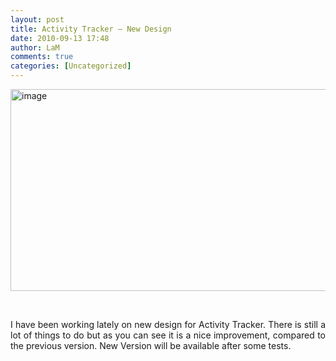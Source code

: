 ```yaml
---
layout: post
title: Activity Tracker – New Design
date: 2010-09-13 17:48
author: LaM
comments: true
categories: [Uncategorized]
---
```

<p><a href="http://lammichalfranc.files.wordpress.com/2010/09/image3.png"><img style="border-bottom:0;border-left:0;display:inline;border-top:0;border-right:0;" title="image" border="0" alt="image" src="http://lammichalfranc.files.wordpress.com/2010/09/image_thumb3.png" width="642" height="323" /></a> </p>  <p>&#160;</p>  <p align="justify">I have been working lately on new design for Activity Tracker. There is still a lot of things to do but as you can see it is a nice improvement, compared to the previous version. New Version will be available after some tests.</p>
